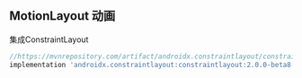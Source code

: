 ## MotionLayout 动画

集成ConstraintLayout
```groovy
//https://mvnrepository.com/artifact/androidx.constraintlayout/constraintlayout
implementation 'androidx.constraintlayout:constraintlayout:2.0.0-beta8'
```